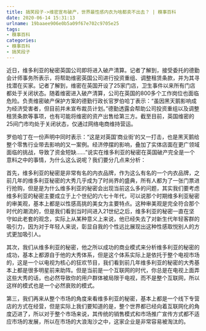 ```yaml
---
title: 搞笑段子->维密宣布破产，世界最性感内衣为啥都卖不出去？ | 糗事百科
date: 2020-06-14 15:31:13
urlname: 19baaee906e0b5a09f67e702c9705e25
tags: 
- 糗事百科
categories:
- 糗事百科
- 搞笑段子
---
```

近日，维多利亚的秘密英国公司即将进入破产清算。记者了解到，接受委托的德勤会计师事务所表示，将帮助维密英国公司进行投资重组、调整租赁条款，并为其寻找潜在买家。记者了解到，维密在英国开设了25家门店，卫生事件以来所有门店都处于关闭状态。随着维密进入破产清算，公司在英国的800多个工作岗位也面临危险。负责维密破产保护方案的德勤行政长官罗伯哈丁表示：“虽因黑天鹅影响成为经济受害者，但目前并未宣布裁员计划。”德勤透露会帮助公司投资重组以及调整租赁条款等事项，也有可能将维密的资产出售给第三方。截至目前，英国维密的25间门市均处于关闭状态，仅通过网络电商维持营运。

罗伯哈丁在一份声明中同时表示：“这是对英国’商业街’的又一打击，也是黑天鹅给整个零售行业带去影响的又一案例。经济停摆的影响，叠加了实体店面在更广领域面临的挑战，导致了资金短缺……”说实在维多利亚的秘密在英国破产完全是一个意料之中的事情，为什么这么说呢？我们要分几点来分析：

首先，维多利亚的秘密是非常有名的内衣品牌，作为这么有名的一个内衣品牌，之前几年的维多利亚秘密的大秀几乎成为了时尚界的盛典，所有人都为了一张门票进行抢购，但是是为什么维多利亚的秘密会出现当前这么多的问题，其实我们要考虑维多利亚的秘密主要成立于上个世纪的六七十年代，可以说那个时期维多利亚秘密的审美观，基本上都是以性感高挑的美女为主要特点。这种审美观是完全符合那个时代的潮流的，但是我们看到当时间进入21世纪之后，维多利亚的秘密一直在坚守如此老套的观念，实际上从某种意义上来说，他已经失去了对新生代年轻客群的吸引力，因为对于年轻人来说，彰显自我的个性远比展现出这种性感取悦别人的方式更加吸引人。

其次，我们从维多利亚的秘密，他之所以成功的商业模式来分析维多利亚的秘密的成功，基本上都源自于他的大秀体系，但是这个体系实际上是依托于整个电视市场的，这是一个以电视为核心的狂欢节目，我们看到前几年维多利亚的秘密的大秀基本上都是很多明星前来助阵。但是当前是一个互联网的时代，你总是在电视上面弄这些大秀的话，也必然导致你的用户群体被局限于电视，而不是整个互联网，所以这样的模式也是一个必然衰败的模式。

第三，我们再来从整个市场的角度来看维多利亚的秘密，基本上都是一个线下专营店的方式在经营，但是实际上我们要知道的是，整个世界都已经向着互联网化的角度迈进了，所以对于整个市场来说，其传统的销售模式和市场推广宣传方式都不适应市场的发展，所以在市场的大浪淘沙之中，这家企业是非常容易被淘汰的。


